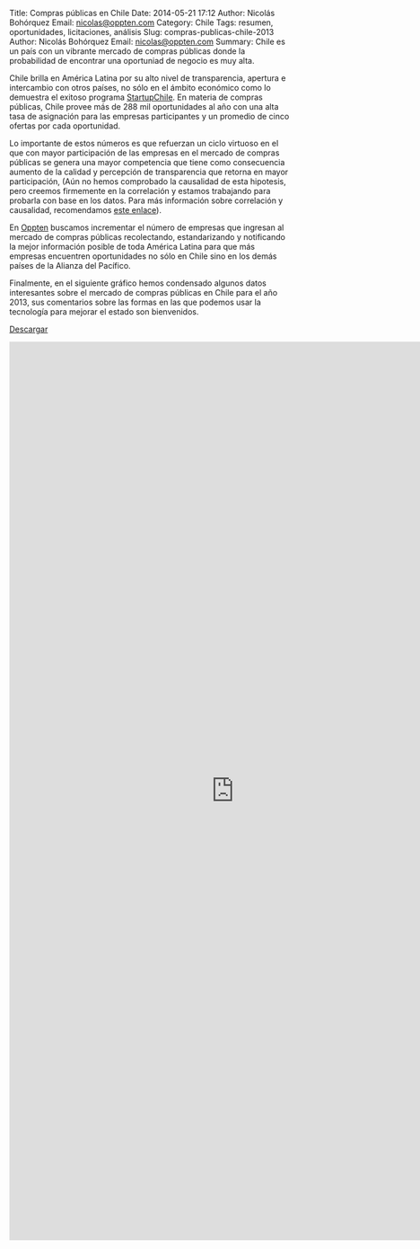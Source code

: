 Title: Compras públicas en Chile
Date: 2014-05-21 17:12
Author: Nicolás Bohórquez
Email:  nicolas@oppten.com
Category: Chile
Tags: resumen, oportunidades, licitaciones, análisis
Slug: compras-publicas-chile-2013
Author: Nicolás Bohórquez
Email:  nicolas@oppten.com
Summary: Chile es un país con un vibrante mercado de compras públicas donde la probabilidad de encontrar una oportuniad de negocio es muy alta.

Chile brilla en América Latina por su alto nivel de transparencia, apertura e intercambio con otros países, no sólo en el ámbito económico como lo demuestra el exitoso programa [StartupChile](http://startupchile.org). En materia de compras públicas, Chile provee más de 288 mil oportunidades al año con una alta tasa de asignación para las empresas participantes y un promedio de cinco ofertas por cada oportunidad.

Lo importante de estos números es que refuerzan un ciclo virtuoso en el que con mayor participación de las empresas en el mercado de compras públicas se genera una mayor competencia que tiene como consecuencia aumento de la calidad y percepción de transparencia que retorna en mayor participación, (Aún no hemos comprobado la causalidad de esta hipotesis, pero creemos firmemente en la correlación y estamos trabajando para probarla con base en los datos. Para más información sobre correlación y causalidad, recomendamos [este enlace](http://naukas.com/2012/08/01/correlacion-no-implica-causalidad/)). 

En [Oppten](http://www.oppten.cl/?utm_source=blog&utm_medium=socialmedia&utm_term=cl-content&utm_campaign=chi "Oppten, oportunidades de negocio, licitaciones, contratos") buscamos incrementar el número de empresas que ingresan al mercado de compras públicas recolectando, estandarizando y notificando la mejor información posible de toda América Latina para que más empresas encuentren oportunidades no sólo en Chile sino en los demás países de la Alianza del Pacífico.

Finalmente, en el siguiente gráfico hemos condensado algunos datos interesantes sobre el mercado de compras públicas en Chile para el año 2013, sus comentarios sobre las formas en las que podemos usar la tecnología para mejorar el estado son bienvenidos.

[Descargar](https://github.com/oppten/oppten.github.io/raw/master/pdfs/Chile2013.pdf)

<iframe src="http://docs.google.com/viewer?url=https%3A%2F%2Fgithub.com%2Foppten%2Foppten.github.io%2Fraw%2Fmaster%2Fpdfs%2FChile2013.pdf&embedded=true" width="800" height="1600" style="border: none;"></iframe>
